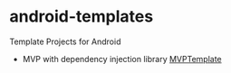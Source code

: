 # android-templates
Template Projects for Android

- MVP with dependency injection library [MVPTemplate](./MVPTemplate)
